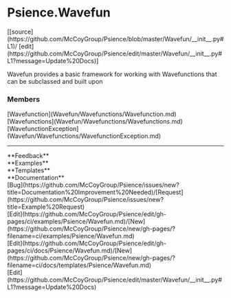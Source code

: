 # <a id="Psience.Wavefun">Psience.Wavefun</a> 
<div class="docs-source-link" markdown="1">
[[source](https://github.com/McCoyGroup/Psience/blob/master/Wavefun/__init__.py#L1)/
[edit](https://github.com/McCoyGroup/Psience/edit/master/Wavefun/__init__.py#L1?message=Update%20Docs)]
</div>
    
Wavefun provides a basic framework for working with Wavefunctions that can be subclassed and built upon

### Members
<div class="container alert alert-secondary bg-light">
  <div class="row">
   <div class="col" markdown="1">
[Wavefunction](Wavefun/Wavefunctions/Wavefunction.md)   
</div>
   <div class="col" markdown="1">
[Wavefunctions](Wavefun/Wavefunctions/Wavefunctions.md)   
</div>
   <div class="col" markdown="1">
[WavefunctionException](Wavefun/Wavefunctions/WavefunctionException.md)   
</div>
</div>
  <div class="row">
   <div class="col" markdown="1">
   
</div>
   <div class="col" markdown="1">
   
</div>
   <div class="col" markdown="1">
   
</div>
</div>
</div>













---


<div markdown="1" class="text-secondary">
<div class="container">
  <div class="row">
   <div class="col" markdown="1">
**Feedback**   
</div>
   <div class="col" markdown="1">
**Examples**   
</div>
   <div class="col" markdown="1">
**Templates**   
</div>
   <div class="col" markdown="1">
**Documentation**   
</div>
   <div class="col" markdown="1">
   
</div>
   <div class="col" markdown="1">
   
</div>
   <div class="col" markdown="1">
   
</div>
</div>
  <div class="row">
   <div class="col" markdown="1">
[Bug](https://github.com/McCoyGroup/Psience/issues/new?title=Documentation%20Improvement%20Needed)/[Request](https://github.com/McCoyGroup/Psience/issues/new?title=Example%20Request)   
</div>
   <div class="col" markdown="1">
[Edit](https://github.com/McCoyGroup/Psience/edit/gh-pages/ci/examples/Psience/Wavefun.md)/[New](https://github.com/McCoyGroup/Psience/new/gh-pages/?filename=ci/examples/Psience/Wavefun.md)   
</div>
   <div class="col" markdown="1">
[Edit](https://github.com/McCoyGroup/Psience/edit/gh-pages/ci/docs/Psience/Wavefun.md)/[New](https://github.com/McCoyGroup/Psience/new/gh-pages/?filename=ci/docs/templates/Psience/Wavefun.md)   
</div>
   <div class="col" markdown="1">
[Edit](https://github.com/McCoyGroup/Psience/edit/master/Wavefun/__init__.py#L1?message=Update%20Docs)   
</div>
   <div class="col" markdown="1">
   
</div>
   <div class="col" markdown="1">
   
</div>
   <div class="col" markdown="1">
   
</div>
</div>
</div>
</div>